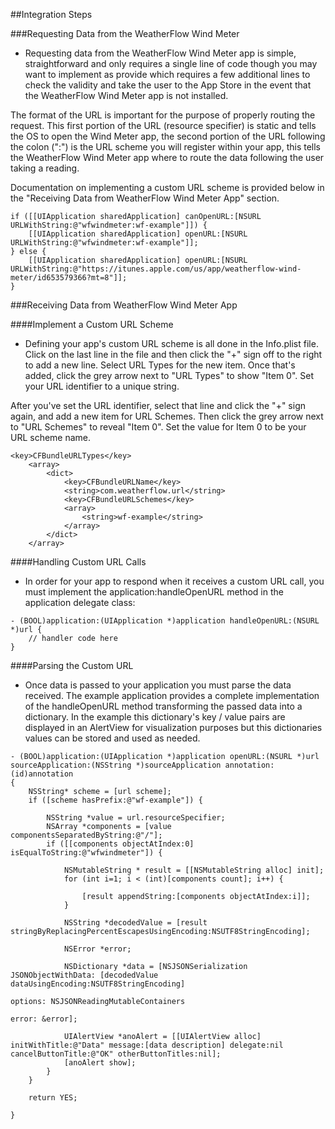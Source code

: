 ##Integration Steps

###Requesting Data from the WeatherFlow Wind Meter 

* Requesting data from the WeatherFlow Wind Meter app is simple, straightforward and only requires a single line of code though you may want to implement as provide which requires a few additional lines to check the validity and take the user to the App Store in the event that the WeatherFlow Wind Meter app is not installed.  

The format of the URL is important for the purpose of properly routing the request.  This first portion of the URL (resource specifier) is static and tells the OS to open the Wind Meter app, the second portion of the URL following the colon (":") is the URL scheme you will register within your app, this tells the WeatherFlow Wind Meter app where to route the data following the user taking a reading.  
 
Documentation on implementing a custom URL scheme is provided below in the "Receiving Data from WeatherFlow Wind Meter App" section.

```
if ([[UIApplication sharedApplication] canOpenURL:[NSURL URLWithString:@"wfwindmeter:wf-example"]]) {
    [[UIApplication sharedApplication] openURL:[NSURL URLWithString:@"wfwindmeter:wf-example"]];
} else {
    [[UIApplication sharedApplication] openURL:[NSURL URLWithString:@"https://itunes.apple.com/us/app/weatherflow-wind-meter/id653579366?mt=8"]];
}
```

###Receiving Data from WeatherFlow Wind Meter App

####Implement a Custom URL Scheme
* Defining your app's custom URL scheme is all done in the Info.plist file. Click on the last line in the file and then click the "+" sign off to the right to add a new line. Select URL Types for the new item. Once that's added, click the grey arrow next to "URL Types" to show "Item 0". Set your URL identifier to a unique string.

After you've set the URL identifier, select that line and click the "+" sign again, and add a new item for URL Schemes. Then click the grey arrow next to "URL Schemes" to reveal "Item 0". Set the value for Item 0 to be your URL scheme name.

```
<key>CFBundleURLTypes</key>
	<array>
		<dict>
			<key>CFBundleURLName</key>
			<string>com.weatherflow.url</string>
			<key>CFBundleURLSchemes</key>
			<array>
				<string>wf-example</string>
			</array>
		</dict>
	</array>
```
	
####Handling Custom URL Calls
* In order for your app to respond when it receives a custom URL call, you must implement the application:handleOpenURL method in the application delegate class:

```
- (BOOL)application:(UIApplication *)application handleOpenURL:(NSURL *)url {
    // handler code here
}
```

####Parsing the Custom URL
* Once data is passed to your application you must parse the data received.  The example application provides a complete implementation of the handleOpenURL method transforming the passed data into a dictionary.  In the example this dictionary's key / value pairs are displayed in an AlertView for visualization purposes but this dictionaries values can be stored and used as needed.

```
- (BOOL)application:(UIApplication *)application openURL:(NSURL *)url sourceApplication:(NSString *)sourceApplication annotation:(id)annotation
{
    NSString* scheme = [url scheme];
    if ([scheme hasPrefix:@"wf-example"]) {
        
        NSString *value = url.resourceSpecifier;
        NSArray *components = [value componentsSeparatedByString:@"/"];
        if ([[components objectAtIndex:0] isEqualToString:@"wfwindmeter"]) {
            
            NSMutableString * result = [[NSMutableString alloc] init];
            for (int i=1; i < (int)[components count]; i++) {
                
                [result appendString:[components objectAtIndex:i]];
            }
            
            NSString *decodedValue = [result stringByReplacingPercentEscapesUsingEncoding:NSUTF8StringEncoding];
            
            NSError *error;
            
            NSDictionary *data = [NSJSONSerialization JSONObjectWithData: [decodedValue dataUsingEncoding:NSUTF8StringEncoding]
                                                                 options: NSJSONReadingMutableContainers
                                                                   error: &error];
            
            UIAlertView *anoAlert = [[UIAlertView alloc] initWithTitle:@"Data" message:[data description] delegate:nil cancelButtonTitle:@"OK" otherButtonTitles:nil];
            [anoAlert show];
        }
    }
    
    return YES;
    
}
```
